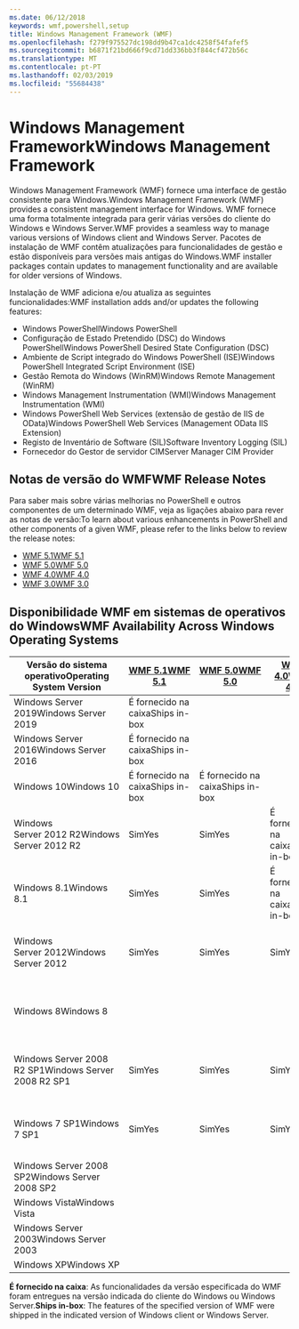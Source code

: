 ```yaml
---
ms.date: 06/12/2018
keywords: wmf,powershell,setup
title: Windows Management Framework (WMF)
ms.openlocfilehash: f279f975527dc198dd9b47ca1dc4258f54fafef5
ms.sourcegitcommit: b6871f21bd666f9cd71dd336bb3f844cf472b56c
ms.translationtype: MT
ms.contentlocale: pt-PT
ms.lasthandoff: 02/03/2019
ms.locfileid: "55684438"
---
```

# <a name="windows-management-framework"></a><span data-ttu-id="6da27-103">Windows Management Framework</span><span class="sxs-lookup"><span data-stu-id="6da27-103">Windows Management Framework</span></span>

<span data-ttu-id="6da27-104">Windows Management Framework (WMF) fornece uma interface de gestão consistente para Windows.</span><span class="sxs-lookup"><span data-stu-id="6da27-104">Windows Management Framework (WMF) provides a consistent management interface for Windows.</span></span> <span data-ttu-id="6da27-105">WMF fornece uma forma totalmente integrada para gerir várias versões do cliente do Windows e Windows Server.</span><span class="sxs-lookup"><span data-stu-id="6da27-105">WMF provides a seamless way to manage various versions of Windows client and Windows Server.</span></span> <span data-ttu-id="6da27-106">Pacotes de instalação de WMF contêm atualizações para funcionalidades de gestão e estão disponíveis para versões mais antigas do Windows.</span><span class="sxs-lookup"><span data-stu-id="6da27-106">WMF installer packages contain updates to management functionality and are available for older versions of Windows.</span></span>

<span data-ttu-id="6da27-107">Instalação de WMF adiciona e/ou atualiza as seguintes funcionalidades:</span><span class="sxs-lookup"><span data-stu-id="6da27-107">WMF installation adds and/or updates the following features:</span></span>

- <span data-ttu-id="6da27-108">Windows PowerShell</span><span class="sxs-lookup"><span data-stu-id="6da27-108">Windows PowerShell</span></span>
- <span data-ttu-id="6da27-109">Configuração de Estado Pretendido (DSC) do Windows PowerShell</span><span class="sxs-lookup"><span data-stu-id="6da27-109">Windows PowerShell Desired State Configuration (DSC)</span></span>
- <span data-ttu-id="6da27-110">Ambiente de Script integrado do Windows PowerShell (ISE)</span><span class="sxs-lookup"><span data-stu-id="6da27-110">Windows PowerShell Integrated Script Environment (ISE)</span></span>
- <span data-ttu-id="6da27-111">Gestão Remota do Windows (WinRM)</span><span class="sxs-lookup"><span data-stu-id="6da27-111">Windows Remote Management (WinRM)</span></span>
- <span data-ttu-id="6da27-112">Windows Management Instrumentation (WMI)</span><span class="sxs-lookup"><span data-stu-id="6da27-112">Windows Management Instrumentation (WMI)</span></span>
- <span data-ttu-id="6da27-113">Windows PowerShell Web Services (extensão de gestão de IIS de OData)</span><span class="sxs-lookup"><span data-stu-id="6da27-113">Windows PowerShell Web Services (Management OData IIS Extension)</span></span>
- <span data-ttu-id="6da27-114">Registo de Inventário de Software (SIL)</span><span class="sxs-lookup"><span data-stu-id="6da27-114">Software Inventory Logging (SIL)</span></span>
- <span data-ttu-id="6da27-115">Fornecedor do Gestor de servidor CIM</span><span class="sxs-lookup"><span data-stu-id="6da27-115">Server Manager CIM Provider</span></span>

## <a name="wmf-release-notes"></a><span data-ttu-id="6da27-116">Notas de versão do WMF</span><span class="sxs-lookup"><span data-stu-id="6da27-116">WMF Release Notes</span></span>

<span data-ttu-id="6da27-117">Para saber mais sobre várias melhorias no PowerShell e outros componentes de um determinado WMF, veja as ligações abaixo para rever as notas de versão:</span><span class="sxs-lookup"><span data-stu-id="6da27-117">To learn about various enhancements in PowerShell and other components of a given WMF, please refer to the links below to review the release notes:</span></span>

- [<span data-ttu-id="6da27-118">WMF 5.1</span><span class="sxs-lookup"><span data-stu-id="6da27-118">WMF 5.1</span></span>](5.1/release-notes.md)
- [<span data-ttu-id="6da27-119">WMF 5.0</span><span class="sxs-lookup"><span data-stu-id="6da27-119">WMF 5.0</span></span>](5.0/releasenotes.md)
- [<span data-ttu-id="6da27-120">WMF 4.0</span><span class="sxs-lookup"><span data-stu-id="6da27-120">WMF 4.0</span></span>](https://download.microsoft.com/download/3/D/6/3D61D262-8549-4769-A660-230B67E15B25/Windows%20Management%20Framework%204%200%20Release%20Notes.docx)
- [<span data-ttu-id="6da27-121">WMF 3.0</span><span class="sxs-lookup"><span data-stu-id="6da27-121">WMF 3.0</span></span>](https://download.microsoft.com/download/E/7/6/E76850B8-DA6E-4FF5-8CCE-A24FC513FD16/WMF%203%20Release%20Notes.docx)

## <a name="wmf-availability-across-windows-operating-systems"></a><span data-ttu-id="6da27-122">Disponibilidade WMF em sistemas de operativos do Windows</span><span class="sxs-lookup"><span data-stu-id="6da27-122">WMF Availability Across Windows Operating Systems</span></span>

|<span data-ttu-id="6da27-123">Versão do sistema operativo</span><span class="sxs-lookup"><span data-stu-id="6da27-123">Operating System Version</span></span>  |<span data-ttu-id="6da27-124">[WMF 5.1][]</span><span class="sxs-lookup"><span data-stu-id="6da27-124">[WMF 5.1][]</span></span> |<span data-ttu-id="6da27-125">[WMF 5.0][]</span><span class="sxs-lookup"><span data-stu-id="6da27-125">[WMF 5.0][]</span></span> |<span data-ttu-id="6da27-126">[WMF 4.0][]</span><span class="sxs-lookup"><span data-stu-id="6da27-126">[WMF 4.0][]</span></span> |<span data-ttu-id="6da27-127">[WMF 3.0][]</span><span class="sxs-lookup"><span data-stu-id="6da27-127">[WMF 3.0][]</span></span>  |<span data-ttu-id="6da27-128">[WMF 2.0][]</span><span class="sxs-lookup"><span data-stu-id="6da27-128">[WMF 2.0][]</span></span> |
|--------------------------|------------|------------|------------|-------------|------------|
|<span data-ttu-id="6da27-129">Windows Server 2019</span><span class="sxs-lookup"><span data-stu-id="6da27-129">Windows Server 2019</span></span>       |<span data-ttu-id="6da27-130">É fornecido na caixa</span><span class="sxs-lookup"><span data-stu-id="6da27-130">Ships in-box</span></span>|            |            |             |            |
|<span data-ttu-id="6da27-131">Windows Server 2016</span><span class="sxs-lookup"><span data-stu-id="6da27-131">Windows Server 2016</span></span>       |<span data-ttu-id="6da27-132">É fornecido na caixa</span><span class="sxs-lookup"><span data-stu-id="6da27-132">Ships in-box</span></span>|            |            |             |            |
|<span data-ttu-id="6da27-133">Windows 10</span><span class="sxs-lookup"><span data-stu-id="6da27-133">Windows 10</span></span>                |<span data-ttu-id="6da27-134">É fornecido na caixa</span><span class="sxs-lookup"><span data-stu-id="6da27-134">Ships in-box</span></span>|<span data-ttu-id="6da27-135">É fornecido na caixa</span><span class="sxs-lookup"><span data-stu-id="6da27-135">Ships in-box</span></span>|            |             |            |
|<span data-ttu-id="6da27-136">Windows Server 2012 R2</span><span class="sxs-lookup"><span data-stu-id="6da27-136">Windows Server 2012 R2</span></span>    |<span data-ttu-id="6da27-137">Sim</span><span class="sxs-lookup"><span data-stu-id="6da27-137">Yes</span></span>         |<span data-ttu-id="6da27-138">Sim</span><span class="sxs-lookup"><span data-stu-id="6da27-138">Yes</span></span>         |<span data-ttu-id="6da27-139">É fornecido na caixa</span><span class="sxs-lookup"><span data-stu-id="6da27-139">Ships in-box</span></span>|             |            |
|<span data-ttu-id="6da27-140">Windows 8.1</span><span class="sxs-lookup"><span data-stu-id="6da27-140">Windows 8.1</span></span>               |<span data-ttu-id="6da27-141">Sim</span><span class="sxs-lookup"><span data-stu-id="6da27-141">Yes</span></span>         |<span data-ttu-id="6da27-142">Sim</span><span class="sxs-lookup"><span data-stu-id="6da27-142">Yes</span></span>         |<span data-ttu-id="6da27-143">É fornecido na caixa</span><span class="sxs-lookup"><span data-stu-id="6da27-143">Ships in-box</span></span>|             |            |
|<span data-ttu-id="6da27-144">Windows Server 2012</span><span class="sxs-lookup"><span data-stu-id="6da27-144">Windows Server 2012</span></span>       |<span data-ttu-id="6da27-145">Sim</span><span class="sxs-lookup"><span data-stu-id="6da27-145">Yes</span></span>         |<span data-ttu-id="6da27-146">Sim</span><span class="sxs-lookup"><span data-stu-id="6da27-146">Yes</span></span>         |<span data-ttu-id="6da27-147">Sim</span><span class="sxs-lookup"><span data-stu-id="6da27-147">Yes</span></span>         |<span data-ttu-id="6da27-148">É fornecido na caixa</span><span class="sxs-lookup"><span data-stu-id="6da27-148">Ships in-box</span></span> |            |
|<span data-ttu-id="6da27-149">Windows 8</span><span class="sxs-lookup"><span data-stu-id="6da27-149">Windows 8</span></span>                 |            |            |            |<span data-ttu-id="6da27-150">É fornecido na caixa</span><span class="sxs-lookup"><span data-stu-id="6da27-150">Ships in-box</span></span> |            |
|<span data-ttu-id="6da27-151">Windows Server 2008 R2 SP1</span><span class="sxs-lookup"><span data-stu-id="6da27-151">Windows Server 2008 R2 SP1</span></span>|<span data-ttu-id="6da27-152">Sim</span><span class="sxs-lookup"><span data-stu-id="6da27-152">Yes</span></span>         |<span data-ttu-id="6da27-153">Sim</span><span class="sxs-lookup"><span data-stu-id="6da27-153">Yes</span></span>         |<span data-ttu-id="6da27-154">Sim</span><span class="sxs-lookup"><span data-stu-id="6da27-154">Yes</span></span>         |<span data-ttu-id="6da27-155">Sim</span><span class="sxs-lookup"><span data-stu-id="6da27-155">Yes</span></span>          |<span data-ttu-id="6da27-156">É fornecido na caixa</span><span class="sxs-lookup"><span data-stu-id="6da27-156">Ships in-box</span></span>|
|<span data-ttu-id="6da27-157">Windows 7 SP1</span><span class="sxs-lookup"><span data-stu-id="6da27-157">Windows 7 SP1</span></span>             |<span data-ttu-id="6da27-158">Sim</span><span class="sxs-lookup"><span data-stu-id="6da27-158">Yes</span></span>         |<span data-ttu-id="6da27-159">Sim</span><span class="sxs-lookup"><span data-stu-id="6da27-159">Yes</span></span>         |<span data-ttu-id="6da27-160">Sim</span><span class="sxs-lookup"><span data-stu-id="6da27-160">Yes</span></span>         |<span data-ttu-id="6da27-161">Sim</span><span class="sxs-lookup"><span data-stu-id="6da27-161">Yes</span></span>          |<span data-ttu-id="6da27-162">É fornecido na caixa</span><span class="sxs-lookup"><span data-stu-id="6da27-162">Ships in-box</span></span>|
|<span data-ttu-id="6da27-163">Windows Server 2008 SP2</span><span class="sxs-lookup"><span data-stu-id="6da27-163">Windows Server 2008 SP2</span></span>   |            |            |            |<span data-ttu-id="6da27-164">Sim</span><span class="sxs-lookup"><span data-stu-id="6da27-164">Yes</span></span>          |<span data-ttu-id="6da27-165">Sim</span><span class="sxs-lookup"><span data-stu-id="6da27-165">Yes</span></span>         |
|<span data-ttu-id="6da27-166">Windows Vista</span><span class="sxs-lookup"><span data-stu-id="6da27-166">Windows Vista</span></span>             |            |            |            |             |<span data-ttu-id="6da27-167">Sim</span><span class="sxs-lookup"><span data-stu-id="6da27-167">Yes</span></span>         |
|<span data-ttu-id="6da27-168">Windows Server 2003</span><span class="sxs-lookup"><span data-stu-id="6da27-168">Windows Server 2003</span></span>       |            |            |            |             |<span data-ttu-id="6da27-169">Sim</span><span class="sxs-lookup"><span data-stu-id="6da27-169">Yes</span></span>         |
|<span data-ttu-id="6da27-170">Windows XP</span><span class="sxs-lookup"><span data-stu-id="6da27-170">Windows XP</span></span>                |            |            |            |<span data-ttu-id="6da27-171">Sim</span><span class="sxs-lookup"><span data-stu-id="6da27-171">Yes</span></span>          |            |

<span data-ttu-id="6da27-172">**É fornecido na caixa**: As funcionalidades da versão especificada do WMF foram entregues na versão indicada do cliente do Windows ou Windows Server.</span><span class="sxs-lookup"><span data-stu-id="6da27-172">**Ships in-box**: The features of the specified version of WMF were shipped in the indicated version of Windows client or Windows Server.</span></span>

[WMF 5.1]: https://aka.ms/wmf51download
[WMF 5.1]: https://aka.ms/wmf51download
[WMF 5.0]: https://aka.ms/wmf5download
[WMF 5.0]: https://aka.ms/wmf5download
[WMF 4.0]: https://aka.ms/wmf4download
[WMF 3.0]: https://aka.ms/wmf3download
[WMF 2.0]: https://aka.ms/wmf2download
